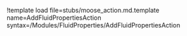 !template load file=stubs/moose_action.md.template name=AddFluidPropertiesAction syntax=/Modules/FluidProperties/AddFluidPropertiesAction